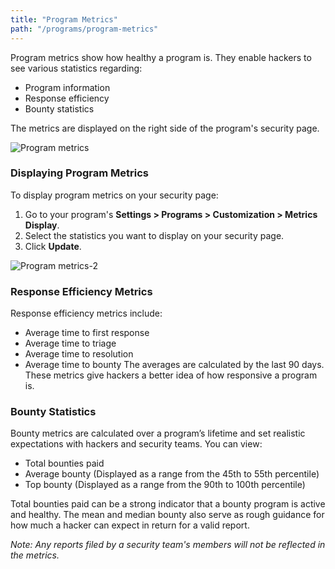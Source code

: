 ```yaml
---
title: "Program Metrics"
path: "/programs/program-metrics"
---
```


Program metrics show how healthy a program is. They enable hackers to see various statistics regarding:
* Program information
* Response efficiency
* Bounty statistics

The metrics are displayed on the right side of the program's security page. 

![Program metrics](https://github.com/Hacker0x01/docs.hackerone.com/blob/master/docs/programs/images/program-metrics.png?raw=true)

### Displaying Program Metrics
To display program metrics on your security page:
1. Go to your program's **Settings > Programs > Customization > Metrics Display**. 
2. Select the statistics you want to display on your security page. 
3. Click **Update**. 

![Program metrics-2](https://github.com/Hacker0x01/docs.hackerone.com/blob/master/docs/programs/images/program-metrics-2.png?raw=true)

### Response Efficiency Metrics
Response efficiency metrics include: 
* Average time to first response
* Average time to triage
* Average time to resolution
* Average time to bounty
The averages are calculated by the last 90 days. These metrics give hackers a better idea of how responsive a program is. 

### Bounty Statistics

Bounty metrics are calculated over a program’s lifetime and set realistic expectations with hackers and security teams. You can view:
* Total bounties paid
* Average bounty (Displayed as a range from the 45th to 55th percentile)
* Top bounty (Displayed as a range from the 90th to 100th percentile)

Total bounties paid can be a strong indicator that a bounty program is active and healthy. The mean and median bounty also serve as rough guidance for how much a hacker can expect in return for a valid report. 

*Note: Any reports filed by a security team's members will not be reflected in the metrics.*
